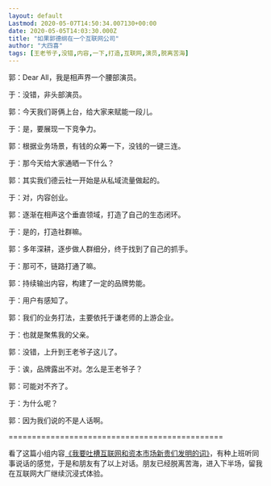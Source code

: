 ```yaml
---
layout: default
Lastmod: 2020-05-07T14:50:34.007130+00:00
date: 2020-05-05T14:03:30.000Z
title: "如果郭德纲在一个互联网公司"
author: "大四喜"
tags: [王老爷子,没错,内容,一下,打造,互联网,演员,脱离苦海]
---
```


郭：Dear All，我是相声界一个腰部演员。

于：没错，非头部演员。

郭：今天我们哥俩上台，给大家来赋能一段儿。

于：是，要展现一下竞争力。

郭：根据业务场景，有钱的众筹一下，没钱的一键三连。

于：那今天给大家通晒一下什么？

郭：其实我们德云社一开始是从私域流量做起的。

于：对，内容创业。

郭：逐渐在相声这个垂直领域，打造了自己的生态闭环。

于：是的，打造社群嘛。

郭：多年深耕，逐步做人群细分，终于找到了自己的抓手。

于：那可不，链路打通了嘛。

郭：持续输出内容，构建了一定的品牌势能。

于：用户有感知了。

郭：我们的业务打法，主要依托于谦老师的上游企业。

于：也就是聚焦我的父亲。

郭：没错，上升到王老爷子这儿了。

于：诶，品牌露出不对。怎么是王老爷子？

郭：可能对不齐了。

于：为什么呢？

郭：因为我们说的不是人话啊。

\==============================================

看了这篇小组内容[《我要吐槽互联网和资本市场新贵们发明的词》](https://www.douban.com/group/topic/171596031/)，有种上班听同事说话的感觉，于是和朋友有了以上对话。朋友已经脱离苦海，进入下半场，留我在互联网大厂继续沉浸式体验。

